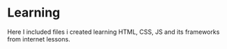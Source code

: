 # Learning
Here I included files i created learning HTML, CSS, JS and its frameworks from internet lessons.
